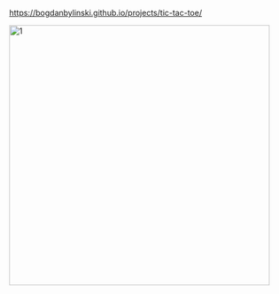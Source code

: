 https://bogdanbylinski.github.io/projects/tic-tac-toe/

<img width="470" alt="1" src="https://cdn.discordapp.com/attachments/1040294847631872071/1040294847745106021/tic-tac-toe.png">